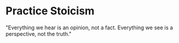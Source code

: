 # Practice Stoicism
"Everything we hear is an opinion, not a fact. Everything we see is a perspective, not the truth."

